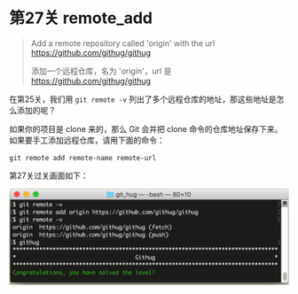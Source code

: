 # 第27关 remote_add

> Add a remote repository called 'origin' with the url https://github.com/githug/githug
> 
> 添加一个远程仓库，名为 'origin'，url 是 https://github.com/githug/githug

在第25关，我们用 `git remote -v` 列出了多个远程仓库的地址，那这些地址是怎么添加的呢？

如果你的项目是 clone 来的，那么 Git 会并把 clone 命令的仓库地址保存下来。如果要手工添加远程仓库，请用下面的命令：

```
git remote add remote-name remote-url
```

第27关过关画面如下：

![第27关 remote_add](images/level-27-remote-add.png)